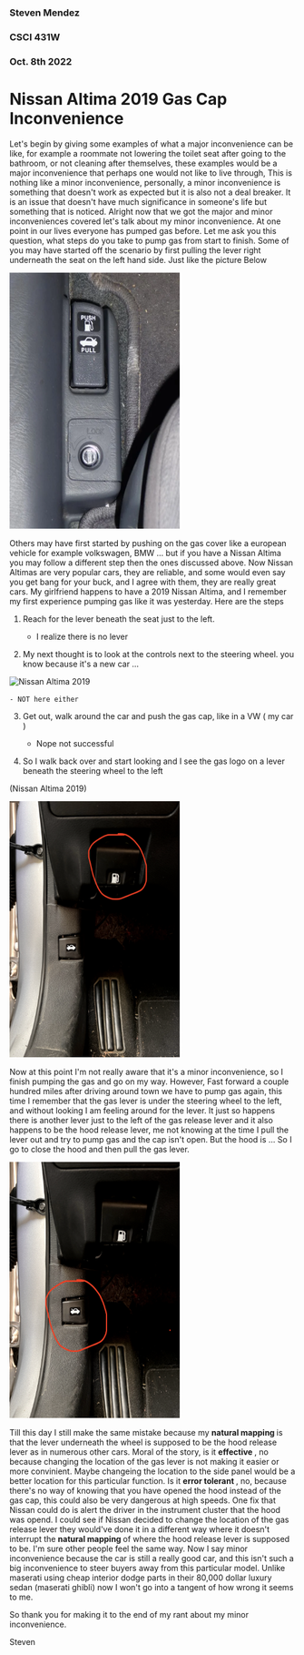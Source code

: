 ### Steven Mendez
### CSCI 431W
### Oct. 8th 2022


# Nissan Altima 2019 Gas Cap Inconvenience

Let's begin by giving some examples of what a major inconvenience can be like, for example  a roommate not lowering the toilet seat after going to the bathroom, or not cleaning after themselves, these examples would be a major inconvenience that perhaps one would not like to live through, This is nothing like a minor inconvenience, personally, a minor inconvenience is something that doesn't work as expected but it is  also not a deal breaker. It is an issue that doesn't have much significance in someone's life but something that is noticed. Alright now that we got the major and minor inconveniences covered let's talk about my minor inconvenience. At one point in our lives everyone has pumped gas before. Let me ask you this question, what steps do you take to pump gas from start to finish. Some of you may have started off the scenario by first pulling the lever right underneath the seat on the left hand side. Just like the picture Below

<img src="regularlever.png" alt="Nissan Altima 2019" style="width:300px; height:450px;">



Others may have first started by pushing on the gas cover like a european vehicle for example volkswagen, BMW … but if you have a Nissan Altima you may follow a different step then the ones discussed above. Now Nissan Altimas are very popular cars, they are reliable, and some would even say you get bang for your buck, and I agree with them, they are really great cars. My girlfriend happens to have a 2019 Nissan Altima, and I remember my first experience pumping gas like it was yesterday. Here are the steps

1. Reach for the lever beneath the seat just to the left.
     - I realize there is no lever

2. My next thought is to look at the controls next to the steering wheel.  you know because it's a new car …

<img src="sidepan.png" alt="Nissan Altima 2019" style="width:300px; height:450px;">
  
    - NOT here either




3. Get out, walk around the car and push the gas cap, like in a VW ( my car ) 
     - Nope not successful 

4. So I walk back over and start looking and I see the gas logo on a lever beneath the steering wheel to the left

(Nissan Altima 2019)


<img src="gaslever.png" alt="Nissan Altima 2019" style="width:300px; height:450px;">



Now at this point I'm not really aware that it's a minor inconvenience, so I finish pumping the gas and go on my way. However, Fast forward a couple hundred miles after driving around town we have to pump gas again, this time I remember that the gas lever is under the steering wheel to the left, and without looking I am feeling around for the lever. It just so happens there is another lever just to the left of the gas release lever and it also happens to be the hood release lever, me not knowing at the time I pull the lever out and try to pump gas and the cap isn't open. But the hood is … So I go to close the hood and then pull the gas lever.

<img src="otherlever.png " alt="Nissan Altima 2019" style="width:300px; height:450px;">

Till this day I still make the same mistake because my <strong> natural mapping </strong> is that the lever underneath the wheel is supposed to be the hood release lever as in numerous other cars. Moral of the story, is it <strong> effective </strong>, no because changing the location of the gas lever is not making it easier or more convinient. Maybe changeing the location to the side panel would be a better location for this particular function. Is it <strong> error tolerant </strong>, no, because there's no way of knowing that you have opened the hood instead of the gas cap, this could also be very dangerous at high speeds. One fix that Nissan could do is alert the driver in the instrument cluster that the hood was opend. I could see if Nissan decided to change the location of the gas release lever they would've done it in a different way where it doesn't interrupt the <strong> natural mapping </strong> of where the hood release lever is supposed to be. I'm sure other people feel the same way. Now I say minor inconvenience because the car is still a really good car, and this isn't such a big inconvenience to steer buyers away from this particular model. Unlike maserati using cheap interior dodge parts in their 80,000 dollar luxury sedan (maserati ghibli)  now I won't go into a tangent of how wrong it seems to me. 

So thank you for making it to the end of my rant about my minor inconvenience. 

Steven
